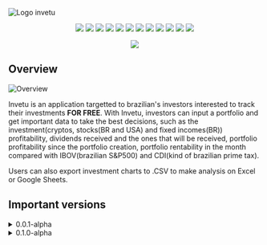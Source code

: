 ![Logo invetu](https://github.com/devkiloton/react-vite-app/assets/78966160/069f8845-5c91-4c46-819e-d4a8c1b6f77b)

<p align="center"> 
<img src="https://img.shields.io/badge/Vite-B73BFE?style=for-the-badge&logo=vite&logoColor=FFD62E" />
<img src="https://img.shields.io/badge/React-20232A?style=for-the-badge&logo=react&logoColor=61DAFB" />
<img src="https://img.shields.io/badge/Redux-593D88?style=for-the-badge&logo=redux&logoColor=white" />
<img src="https://img.shields.io/badge/React_Router-CA4245?style=for-the-badge&logo=react-router&logoColor=white" />
<img src="https://img.shields.io/badge/firebase-ffca28?style=for-the-badge&logo=firebase&logoColor=black" />
<img src="https://img.shields.io/badge/Google_Cloud-4285F4?style=for-the-badge&logo=google-cloud&logoColor=white" />
<img src="https://img.shields.io/badge/Tailwind_CSS-38B2AC?style=for-the-badge&logo=tailwind-css&logoColor=white" />
<img src="https://img.shields.io/badge/daisyUI-1ad1a5?style=for-the-badge&logo=daisyui&logoColor=white" />
<img src="https://img.shields.io/badge/Render-46E3B7?style=for-the-badge&logo=render&logoColor=white" />
<img src="https://img.shields.io/badge/prettier-1A2C34?style=for-the-badge&logo=prettier&logoColor=F7BA3E" />
<img src="https://img.shields.io/badge/eslint-3A33D1?style=for-the-badge&logo=eslint&logoColor=white" />
<img src="https://img.shields.io/badge/TypeScript-007ACC?style=for-the-badge&logo=typescript&logoColor=white" />
</p>
<p align="center">
  <img src="https://spotify-github-profile.vercel.app/api/view?uid=22yoc4ioabem6hfrtwxudllsy&cover_image=true&theme=novatorem&show_offline=true&background_color=121212&interchange=true&bar_color=53b14f&bar_color_cover=false"/>
</p>

## Overview

![Overview](https://github.com/devkiloton/react-vite-app/assets/78966160/8089f440-0a5b-48c2-8710-712c76087b52)

Invetu is an application targetted to brazilian's investors interested to track their investments **FOR FREE**. With Invetu, investors can input a portfolio and get important data to take the best decisions, such as the investment(cryptos, stocks(BR and USA) and fixed incomes(BR)) profitability, dividends received and the ones that will be received, portfolio profitability since the portfolio creation, portfolio rentability in the month compared with IBOV(brazilian S&P500) and CDI(kind of brazilian prime tax).

Users can also export investment charts to .CSV to make analysis on Excel or Google Sheets.

## Important versions

<details><summary>0.0.1-alpha</summary>
  <li>After 3 weekends(and a few days in the week) of development, took the decision to create a landing page and make Invetu available for free.</li>
  <li>Some components are presenting bugs, the application make too many request and the functionalities are very limited. I am aware of these issues and I'll improve the application in the next versions</li>
  <li>The baby is born! 🔥</li>
</details>
<details><summary>0.1.0-alpha</summary>
<li>Now brazilian fixed incomes, USA stocks, and cryptocurrencies can be added</li>
<li>Stocks can display how much dividends were earned with the investment</li>
<li>I have added several login methods to make the app accessible for anyone</li>
<li>To cut off future expenses and scalability issues I have introduced serverless provided by GCP cloud functions</li>
<li>To avoid SEVERAL https requests on app initialization, I have created Redux reducers to handle the data and reuse it to avoid unnecessary data fetching and improve the UX. In this way the CRUD ops can be done locally without waiting for Promises, and the data used to display the investment charts doesn't need to be re-fetched.</li>
<li>Now there's google's one tap login</li>
<li>Implementing a lot of analytics tracking</li>
<li>Redesigning the log out button and removing the form to add investments from dashboard to a dialog that is triggered when you click the button "Adicionar investimento" or "+" on mobile</li>

